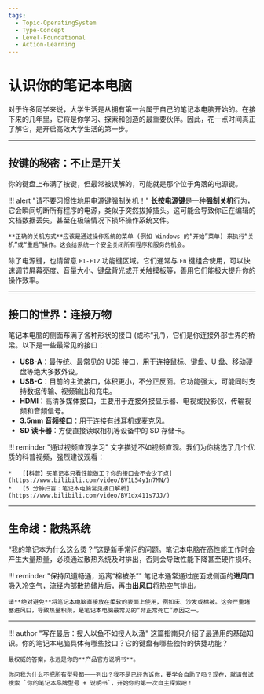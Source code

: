 ```yaml
---
tags:
  - Topic-OperatingSystem
  - Type-Concept
  - Level-Foundational
  - Action-Learning
---
```

# 认识你的笔记本电脑

对于许多同学来说，大学生活是从拥有第一台属于自己的笔记本电脑开始的。在接下来的几年里，它将是你学习、探索和创造的最重要伙伴。因此，花一点时间真正了解它，是开启高效大学生活的第一步。

---

## 按键的秘密：不止是开关

你的键盘上布满了按键，但最常被误解的，可能就是那个位于角落的电源键。

!!! alert "请不要习惯性地用电源键强制关机！"
    **长按电源键**是一种**强制关机**行为，它会瞬间切断所有程序的电源，类似于突然拔掉插头。这可能会导致你正在编辑的文档数据丢失，甚至在极端情况下损坏操作系统文件。

    **正确的关机方式**应该是通过操作系统的菜单 (例如 Windows 的“开始”菜单) 来执行“关机”或“重启”操作。这会给系统一个安全关闭所有程序和服务的机会。

除了电源键，也请留意 `F1-F12` 功能键区域。它们通常与 `Fn` 键组合使用，可以快速调节屏幕亮度、音量大小、键盘背光或开关触摸板等，善用它们能极大提升你的操作效率。

---

## 接口的世界：连接万物

笔记本电脑的侧面布满了各种形状的接口 (或称“孔”)，它们是你连接外部世界的桥梁。以下是一些最常见的接口：

*   **USB-A**：最传统、最常见的 USB 接口，用于连接鼠标、键盘、U 盘、移动硬盘等绝大多数外设。
*   **USB-C**：目前的主流接口，体积更小，不分正反面。它功能强大，可能同时支持数据传输、视频输出和充电。
*   **HDMI**：高清多媒体接口，主要用于连接外接显示器、电视或投影仪，传输视频和音频信号。
*   **3.5mm 音频接口**：用于连接有线耳机或麦克风。
*   **SD 读卡器**：方便直接读取相机等设备中的 SD 存储卡。

!!! reminder "通过视频直观学习"
    文字描述不如视频直观。我们为你挑选了几个优质的科普视频，强烈建议观看：

    *   [【科普】买笔记本只看性能做工？你的接口会不会少了点](https://www.bilibili.com/video/BV1L54y1n7MN/)
    *   [5 分钟扫盲：笔记本电脑常见接口解析](https://www.bilibili.com/video/BV1dx411s7JJ/)

---

## 生命线：散热系统

“我的笔记本为什么这么烫？”这是新手常问的问题。笔记本电脑在高性能工作时会产生大量热量，必须通过散热系统及时排出，否则会导致性能下降甚至硬件损坏。

!!! reminder "保持风道畅通，远离“棉被杀”"
    笔记本通常通过底面或侧面的**进风口**吸入冷空气，流经内部散热鳍片后，再由**出风口**将热空气排出。

    请**绝对避免**将笔记本电脑直接放在柔软的表面上使用，例如床、沙发或棉被。这会严重堵塞进风口，导致热量积聚，是笔记本电脑最常见的“非正常死亡”原因之一。

---

!!! author "写在最后：授人以鱼不如授人以渔"
    这篇指南只介绍了最通用的基础知识。你的笔记本电脑具体有哪些接口？它的键盘有哪些独特的快捷功能？

    最权威的答案，永远是你的**产品官方说明书**。

    你问我为什么不把所有型号都一一列出？我不是已经告诉你，要学会自助了吗？现在，就请尝试搜索 `你的笔记本品牌型号 + 说明书`，开始你的第一次自主探索吧！